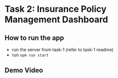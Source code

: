 # Task 2: Insurance Policy Management Dashboard

## How to run the app

- run the server from task-1 (refer to task-1 readme)
- run `npm run start`

## Demo Video

